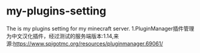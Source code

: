 # my-plugins-setting
The is my plugins setting for my minecraft server.
1.PluginManager插件管理为中文汉化插件，经过测试的服务端版本:1.14,来源:https://www.spigotmc.org/resources/pluginmanager.69061/
